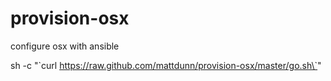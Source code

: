 provision-osx
=============

configure osx with ansible

sh -c "\`curl https://raw.github.com/mattdunn/provision-osx/master/go.sh\`"
